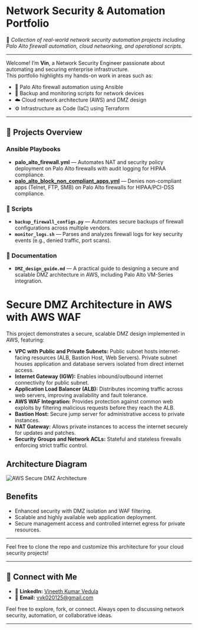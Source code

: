 # Network Security & Automation Portfolio

📌 *Collection of real-world network security automation projects including Palo Alto firewall automation, cloud networking, and operational scripts.*

---

Welcome! I’m **Vin**, a Network Security Engineer passionate about automating and securing enterprise infrastructure.  
This portfolio highlights my hands-on work in areas such as:

- 🔐 Palo Alto firewall automation using Ansible  
- 🔄 Backup and monitoring scripts for network devices  
- ☁️ Cloud network architecture (AWS) and DMZ design  
- ⚙️ Infrastructure as Code (IaC) using Terraform  

---

## 🔧 Projects Overview

### Ansible Playbooks
- **palo_alto_firewall.yml** — Automates NAT and security policy deployment on Palo Alto firewalls with audit logging for HIPAA compliance.
- **[palo_alto_block_non_compliant_apps.yml](https://gist.github.com/vin18-byte/7148362aba86cdd3f564fd257139ab66)** — Denies non-compliant apps (Telnet, FTP, SMB) on Palo Alto firewalls for HIPAA/PCI-DSS compliance.


### 📁 Scripts
- **`backup_firewall_configs.py`** — Automates secure backups of firewall configurations across multiple vendors.
- **`monitor_logs.sh`** — Parses and analyzes firewall logs for key security events (e.g., denied traffic, port scans).

### 📁 Documentation
- **`DMZ_design_guide.md`** — A practical guide to designing a secure and scalable DMZ architecture in AWS, including Palo Alto VM-Series integration.

# Secure DMZ Architecture in AWS with AWS WAF

This project demonstrates a secure, scalable DMZ design implemented in AWS, featuring:

- **VPC with Public and Private Subnets:** Public subnet hosts internet-facing resources (ALB, Bastion Host, Web Servers). Private subnet houses application and database servers isolated from direct internet access.
- **Internet Gateway (IGW):** Enables inbound/outbound internet connectivity for public subnet.
- **Application Load Balancer (ALB):** Distributes incoming traffic across web servers, improving availability and fault tolerance.
- **AWS WAF Integration:** Provides protection against common web exploits by filtering malicious requests before they reach the ALB.
- **Bastion Host:** Secure jump server for administrative access to private instances.
- **NAT Gateway:** Allows private instances to access the internet securely for updates and patches.
- **Security Groups and Network ACLs:** Stateful and stateless firewalls enforcing strict traffic control.

## Architecture Diagram

![AWS Secure DMZ Architecture](./aws-secure-dmz-architecture.svg)

## Benefits

- Enhanced security with DMZ isolation and WAF filtering.
- Scalable and highly available web application deployment.
- Secure management access and controlled internet egress for private resources.

---

Feel free to clone the repo and customize this architecture for your cloud security projects!



---

## 🤝 Connect with Me

- 🔗 **LinkedIn:** [Vineeth Kumar Vedula](https://www.linkedin.com/in/vineeth-kumar-vedula-063601135/)  
- 📧 **Email:** vvk020125@gmail.com

Feel free to explore, fork, or connect. Always open to discussing network security, automation, or collaborative ideas.

---

